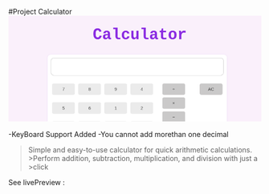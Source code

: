 #Project Calculator
![Getting Started](preview.png)

-KeyBoard Support Added
-You cannot add morethan one decimal

>Simple and easy-to-use calculator for quick arithmetic calculations. >Perform addition, subtraction, multiplication, and division with just a >click

See livePreview : 
